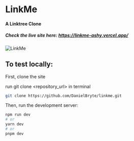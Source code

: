 # LinkMe
#### A Linktree Clone

##### Check the live site here: https://linkme-ashy.vercel.app/

![LinkMe](https://res.cloudinary.com/dhq4zyjbq/image/upload/v1686855000/linkme-img_1_hx8mzn.png)

## To test locally:

First, clone the site

run git clone <repository_url> in terminal

```bash
git clone https://github.com/DanielBryte/linkme.git
```

Then, run the development server:

```bash
npm run dev
# or
yarn dev
# or
pnpm dev
```
